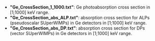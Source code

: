 * **"Ge_CrossSection_1_1000.txt"**: Ge photoabsorption cross section in [1;1000] keV range.
* **"Ge_CrossSection_abs_ALP.txt"**: absorption cross section for ALPs (pseudoscalar SUperWIMPs) in Ge detectors in [1;1000] keV range.
* **"Ge_CrossSection_abs_DP.txt"**: absorption cross section for DPs (vector SUperWIMPs) in Ge detectors in [1;1000] keV range.
